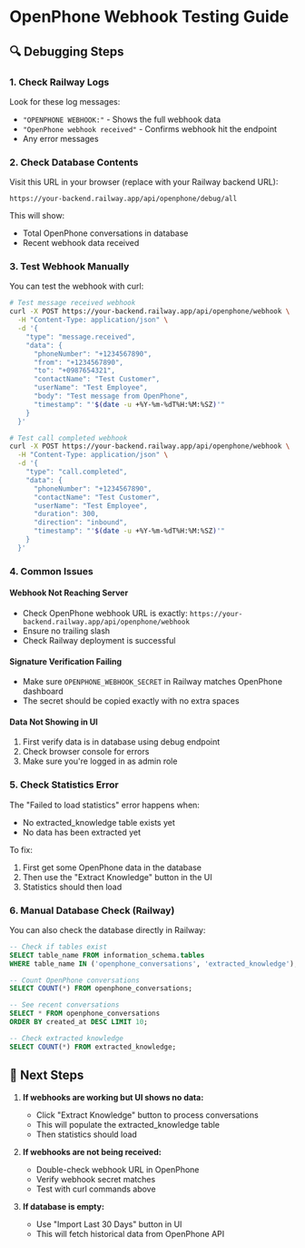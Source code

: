 # OpenPhone Webhook Testing Guide

## 🔍 Debugging Steps

### 1. Check Railway Logs
Look for these log messages:
- `"OPENPHONE WEBHOOK:"` - Shows the full webhook data
- `"OpenPhone webhook received"` - Confirms webhook hit the endpoint
- Any error messages

### 2. Check Database Contents
Visit this URL in your browser (replace with your Railway backend URL):
```
https://your-backend.railway.app/api/openphone/debug/all
```

This will show:
- Total OpenPhone conversations in database
- Recent webhook data received

### 3. Test Webhook Manually
You can test the webhook with curl:

```bash
# Test message received webhook
curl -X POST https://your-backend.railway.app/api/openphone/webhook \
  -H "Content-Type: application/json" \
  -d '{
    "type": "message.received",
    "data": {
      "phoneNumber": "+1234567890",
      "from": "+1234567890",
      "to": "+0987654321",
      "contactName": "Test Customer",
      "userName": "Test Employee",
      "body": "Test message from OpenPhone",
      "timestamp": "'$(date -u +%Y-%m-%dT%H:%M:%SZ)'"
    }
  }'

# Test call completed webhook
curl -X POST https://your-backend.railway.app/api/openphone/webhook \
  -H "Content-Type: application/json" \
  -d '{
    "type": "call.completed",
    "data": {
      "phoneNumber": "+1234567890",
      "contactName": "Test Customer",
      "userName": "Test Employee",
      "duration": 300,
      "direction": "inbound",
      "timestamp": "'$(date -u +%Y-%m-%dT%H:%M:%SZ)'"
    }
  }'
```

### 4. Common Issues

#### Webhook Not Reaching Server
- Check OpenPhone webhook URL is exactly: `https://your-backend.railway.app/api/openphone/webhook`
- Ensure no trailing slash
- Check Railway deployment is successful

#### Signature Verification Failing
- Make sure `OPENPHONE_WEBHOOK_SECRET` in Railway matches OpenPhone dashboard
- The secret should be copied exactly with no extra spaces

#### Data Not Showing in UI
1. First verify data is in database using debug endpoint
2. Check browser console for errors
3. Make sure you're logged in as admin role

### 5. Check Statistics Error
The "Failed to load statistics" error happens when:
- No extracted_knowledge table exists yet
- No data has been extracted yet

To fix:
1. First get some OpenPhone data in the database
2. Then use the "Extract Knowledge" button in the UI
3. Statistics should then load

### 6. Manual Database Check (Railway)
You can also check the database directly in Railway:
```sql
-- Check if tables exist
SELECT table_name FROM information_schema.tables 
WHERE table_name IN ('openphone_conversations', 'extracted_knowledge');

-- Count OpenPhone conversations
SELECT COUNT(*) FROM openphone_conversations;

-- See recent conversations
SELECT * FROM openphone_conversations 
ORDER BY created_at DESC LIMIT 10;

-- Check extracted knowledge
SELECT COUNT(*) FROM extracted_knowledge;
```

## 🚀 Next Steps

1. **If webhooks are working but UI shows no data:**
   - Click "Extract Knowledge" button to process conversations
   - This will populate the extracted_knowledge table
   - Then statistics should load

2. **If webhooks are not being received:**
   - Double-check webhook URL in OpenPhone
   - Verify webhook secret matches
   - Test with curl commands above

3. **If database is empty:**
   - Use "Import Last 30 Days" button in UI
   - This will fetch historical data from OpenPhone API